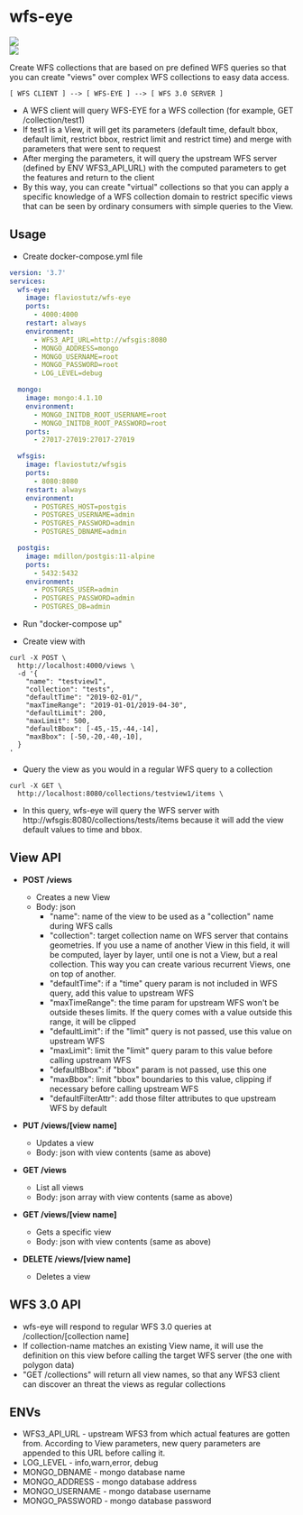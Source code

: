 # wfs-eye

[<img src="https://img.shields.io/docker/automated/flaviostutz/wfs-eye"/>](https://hub.docker.com/r/flaviostutz/wfs-eye)<br/>
[<img src="https://goreportcard.com/badge/github.com/flaviostutz/wfs-eye"/>](https://goreportcard.com/report/github.com/flaviostutz/wfs-eye)

Create WFS collections that are based on pre defined WFS queries so that you can create "views" over complex WFS collections to easy data access.

```
[ WFS CLIENT ] --> [ WFS-EYE ] --> [ WFS 3.0 SERVER ]
```

  * A WFS client will query WFS-EYE for a WFS collection (for example, GET /collection/test1)
  * If test1 is a View, it will get its parameters (default time, default bbox, default limit, restrict bbox, restrict limit and restrict time) and merge with parameters that were sent to request
  * After merging the parameters, it will query the upstream WFS server (defined by ENV WFS3_API_URL) with the computed parameters to get the features and return to the client
  * By this way, you can create "virtual" collections so that you can apply a specific knowledge of a WFS collection domain to restrict specific views that can be seen by ordinary consumers with simple queries to the View.

## Usage

* Create docker-compose.yml file

```yml
version: '3.7'
services:
  wfs-eye:
    image: flaviostutz/wfs-eye
    ports:
      - 4000:4000
    restart: always
    environment:
      - WFS3_API_URL=http://wfsgis:8080
      - MONGO_ADDRESS=mongo
      - MONGO_USERNAME=root
      - MONGO_PASSWORD=root
      - LOG_LEVEL=debug

  mongo:
    image: mongo:4.1.10
    environment:
      - MONGO_INITDB_ROOT_USERNAME=root
      - MONGO_INITDB_ROOT_PASSWORD=root
    ports:
      - 27017-27019:27017-27019

  wfsgis:
    image: flaviostutz/wfsgis
    ports: 
      - 8080:8080
    restart: always
    environment:
      - POSTGRES_HOST=postgis
      - POSTGRES_USERNAME=admin
      - POSTGRES_PASSWORD=admin
      - POSTGRES_DBNAME=admin

  postgis:
    image: mdillon/postgis:11-alpine
    ports:
      - 5432:5432
    environment:
      - POSTGRES_USER=admin
      - POSTGRES_PASSWORD=admin
      - POSTGRES_DB=admin
```

* Run "docker-compose up"

* Create view with

```shell
curl -X POST \
  http://localhost:4000/views \
  -d '{
	"name": "testview1",
	"collection": "tests",
	"defaultTime": "2019-02-01/",
	"maxTimeRange": "2019-01-01/2019-04-30",
	"defaultLimit": 200,
	"maxLimit": 500,
	"defaultBbox": [-45,-15,-44,-14],
	"maxBbox": [-50,-20,-40,-10],
  }
'
```

* Query the view as you would in a regular WFS query to a collection

```shell
curl -X GET \
  http://localhost:8080/collections/testview1/items \
```

* In this query, wfs-eye will query the WFS server with http://wfsgis:8080/collections/tests/items because it will add the view default values to time and bbox.


## View API

  * **POST /views**
    * Creates a new View
    * Body: json
        * "name": name of the view to be used as a "collection" name during WFS calls
        * "collection": target collection name on WFS server that contains geometries. If you use a name of another View in this field, it will be computed, layer by layer, until one is not a View, but a real collection. This way you can create various recurrent Views, one on top of another.
        * "defaultTime": if a "time" query param is not included in WFS query, add this value to upstream WFS
        * "maxTimeRange": the time param for upstream WFS won't be outside theses limits. If the query comes with a value outside this range, it will be clipped
        * "defaultLimit": if the "limit" query is not passed, use this value on upstream WFS
        * "maxLimit": limit the "limit" query param to this value before calling upstream WFS
        * "defaultBbox": if "bbox" param is not passed, use this one
        * "maxBbox": limit "bbox" boundaries to this value, clipping if necessary before calling upstream WFS
        * "defaultFilterAttr": add those filter attributes to que upstream WFS by default

  * **PUT /views/[view name]**
    * Updates a view
    * Body: json with view contents (same as above)

  * **GET /views**
    * List all views
    * Body: json array with view contents (same as above)

  * **GET /views/[view name]**
    * Gets a specific view
    * Body: json with view contents (same as above)

  * **DELETE /views/[view name]**
    * Deletes a view


## WFS 3.0 API

  * wfs-eye will respond to regular WFS 3.0 queries at /collection/[collection name]
  * If collection-name matches an existing View name, it will use the definition on this view before calling the target WFS server (the one with polygon data)
  * "GET /collections" will return all view names, so that any WFS3 client can discover an threat the views as regular collections

## ENVs

  * WFS3_API_URL - upstream WFS3 from which actual features are gotten from. According to View parameters, new query parameters are appended to this URL before calling it.
  * LOG_LEVEL - info,warn,error, debug
  * MONGO_DBNAME - mongo database name
  * MONGO_ADDRESS - mongo database address
  * MONGO_USERNAME - mongo database username
  * MONGO_PASSWORD - mongo database password

